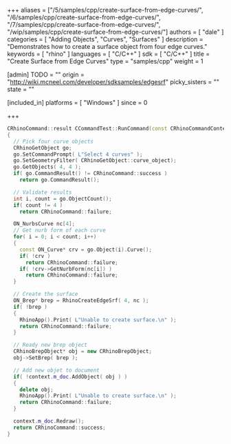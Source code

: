 +++
aliases = ["/5/samples/cpp/create-surface-from-edge-curves/", "/6/samples/cpp/create-surface-from-edge-curves/", "/7/samples/cpp/create-surface-from-edge-curves/", "/wip/samples/cpp/create-surface-from-edge-curves/"]
authors = [ "dale" ]
categories = [ "Adding Objects", "Curves", "Surfaces" ]
description = "Demonstrates how to create a surface object from four edge curves."
keywords = [ "rhino" ]
languages = [ "C/C++" ]
sdk = [ "C/C++" ]
title = "Create Surface from Edge Curves"
type = "samples/cpp"
weight = 1

[admin]
TODO = ""
origin = "http://wiki.mcneel.com/developer/sdksamples/edgesrf"
picky_sisters = ""
state = ""

[included_in]
platforms = [ "Windows" ]
since = 0

+++

```cpp
CRhinoCommand::result CCommandTest::RunCommand(const CRhinoCommandContext& context)
{
  // Pick four curve objects
  CRhinoGetObject go;
  go.SetCommandPrompt( L"Select 4 curves" );
  go.SetGeometryFilter( CRhinoGetObject::curve_object);
  go.GetObjects( 4, 4 );
  if( go.CommandResult() != CRhinoCommand::success )
    return go.CommandResult();

  // Validate results
  int i, count = go.ObjectCount();
  if( count != 4 )
    return CRhinoCommand::failure;

  ON_NurbsCurve nc[4];
  // Get nurb form of each curve
  for( i = 0; i < count; i++)
  {
    const ON_Curve* crv = go.Object(i).Curve();
    if( !crv )
      return CRhinoCommand::failure;
    if( !crv->GetNurbForm(nc[i]) )
      return CRhinoCommand::failure;
  }

  // Create the surface
  ON_Brep* brep = RhinoCreateEdgeSrf( 4, nc );
  if( !brep )
  {
    RhinoApp().Print( L"Unable to create surface.\n" );
    return CRhinoCommand::failure;
  }

  // Ready new brep object
  CRhinoBrepObject* obj = new CRhinoBrepObject;
  obj->SetBrep( brep );

  // Add new objet to document
  if( !context.m_doc.AddObject( obj ) )
  {
    delete obj;
    RhinoApp().Print( L"Unable to create surface.\n" );
    return CRhinoCommand::failure;
  }

  context.m_doc.Redraw();
  return CRhinoCommand::success;
}
```

